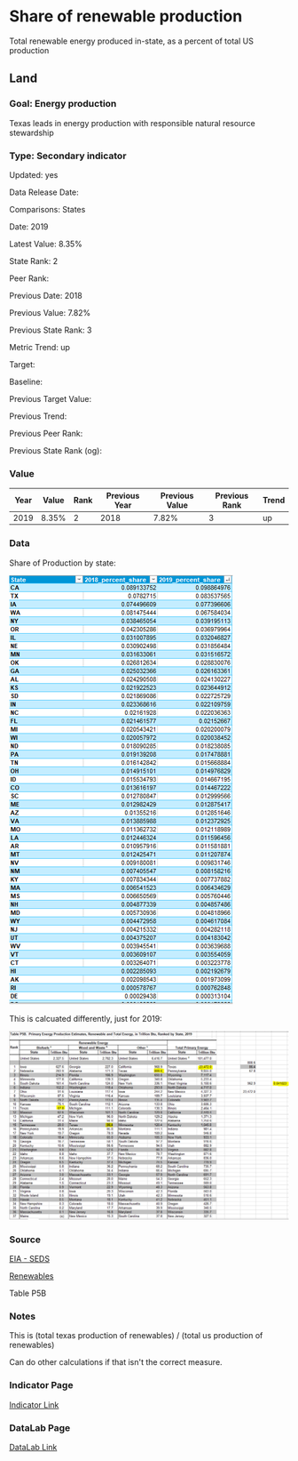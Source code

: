 # Share of renewable production

Total renewable energy produced in-state, as a percent of total US production

## Land

### Goal: Energy production

Texas leads in energy production with responsible natural resource stewardship

### Type: Secondary indicator

Updated: yes

Data Release Date: 


Comparisons: States

Date: 2019

Latest Value: 8.35% 

State Rank: 2

Peer Rank: 

Previous Date: 2018

Previous Value: 7.82%

Previous State Rank: 3

Metric Trend: up

Target: 

Baseline: 

Previous Target Value: 

Previous Trend: 

Previous Peer Rank: 

Previous State Rank (og): 

### Value

| Year        |  Value      | Rank        | Previous Year | Previous Value | Previous Rank | Trend| 
| ----------- | ----------- | ----------- | ----------- | ----------- | ----------- | -----------|
|   2019       | 8.35%       |     2      |      2018   |   7.82%      |      3     |    up      | 

### Data

Share of Production by state:

![safd](./renewable_share2.PNG)

This is calcuated differently, just for 2019:

![share](./renewable_share.PNG)

### Source

[EIA - SEDS](https://www.eia.gov/state/seds/seds-data-complete.php?sid=US#StatisticsIndicators)

[Renewables ](https://www.eia.gov/electricity/data/browser/#/topic/0?agg=2,0,1&fuel=06&geo=g0fvvvvvvvvvo&sec=g&linechart=ELEC.GEN.HYC-US-99.A&columnchart=ELEC.GEN.HYC-US-99.A&map=ELEC.GEN.HYC-US-99.A&freq=A&ctype=linechart&ltype=pin&rtype=s&maptype=0&rse=0&pin=)

Table P5B

### Notes

This is (total texas production of renewables) / (total us production of renewables)

Can do other calculations if that isn't the correct measure.

### Indicator Page

[Indicator Link](https://indicators.texas2036.org/indicator/85)


### DataLab Page

[DataLab Link](https://datalab.texas2036.org/zsqgffc/us-regional-energy-data-energy-consumption-prices-expenditures-and-production-estimates?accesskey=bhihpdf)